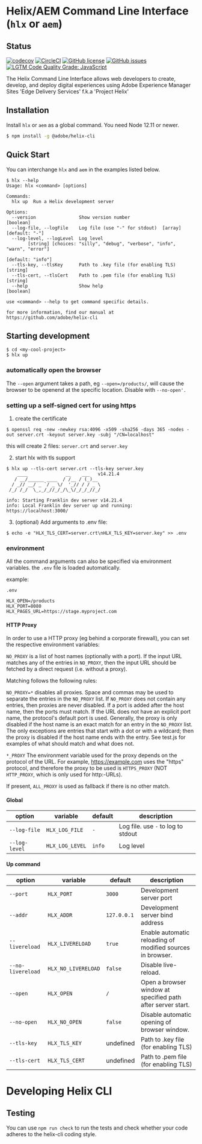 # Helix/AEM Command Line Interface (`hlx` or `aem`)

## Status

[![codecov](https://img.shields.io/codecov/c/github/adobe/helix-cli.svg)](https://codecov.io/gh/adobe/helix-cli)
[![CircleCI](https://img.shields.io/circleci/project/github/adobe/helix-cli/main.svg)](https://circleci.com/gh/adobe/helix-cli/tree/main)
[![GitHub license](https://img.shields.io/github/license/adobe/helix-cli.svg)](https://github.com/adobe/helix-cli/blob/master/LICENSE.txt)
[![GitHub issues](https://img.shields.io/github/issues/adobe/helix-cli.svg)](https://github.com/adobe/helix-cli/issues)
[![LGTM Code Quality Grade: JavaScript](https://img.shields.io/lgtm/grade/javascript/g/adobe/helix-cli.svg?logo=lgtm&logoWidth=18)](https://lgtm.com/projects/g/adobe/helix-cli)

The Helix Command Line Interface allows web developers to create, develop, and deploy digital experiences using Adobe Experience Manager Sites 'Edge Delivery Services' f.k.a 'Project Helix'

## Installation

Install `hlx` or `aem` as a global command. You need Node 12.11 or newer.

```bash
$ npm install -g @adobe/helix-cli
```

## Quick Start
You can interchange `hlx` and `aem` in the examples listed below.

```
$ hlx --help
Usage: hlx <command> [options]

Commands:
  hlx up  Run a Helix development server

Options:
  --version                Show version number                         [boolean]
  --log-file, --logFile    Log file (use "-" for stdout)  [array] [default: "-"]
  --log-level, --logLevel  Log level
        [string] [choices: "silly", "debug", "verbose", "info", "warn", "error"]
                                                               [default: "info"]
  --tls-key, --tlsKey      Path to .key file (for enabling TLS)        [string]
  --tls-cert, --tlsCert    Path to .pem file (for enabling TLS)        [string]
  --help                   Show help                                   [boolean]

use <command> --help to get command specific details.

for more information, find our manual at https://github.com/adobe/helix-cli
```

## Starting development

```
$ cd <my-cool-project>
$ hlx up
```

### automatically open the browser

The `--open` argument takes a path, eg `--open=/products/`, will cause the browser to be openend
at the specific location. Disable with `--no-open'.`

### setting up a self-signed cert for using https

1. create the certificate


```
$ openssl req -new -newkey rsa:4096 -x509 -sha256 -days 365 -nodes -out server.crt -keyout server.key -subj "/CN=localhost"
```

this will create 2 files: `server.crt` and `server.key`

2. start hlx with tls support

```
$ hlx up --tls-cert server.crt --tls-key server.key
    ____              __    ___   v14.21.4
   / __/______ ____  / /__ / (_)__
  / _// __/ _ `/ _ \/  '_// / / _ \
 /_/ /_/  \_,_/_//_/_/\_\/_/_/_//_/

info: Starting Franklin dev server v14.21.4
info: Local Franklin dev server up and running: https://localhost:3000/
```

3. (optional) Add arguments to .env file:

```
$ echo -e "HLX_TLS_CERT=server.crt\nHLX_TLS_KEY=server.key" >> .env
```

### environment

All the command arguments can also be specified via environment variables. the `.env` file is
loaded automatically.

example:

`.env`
```dotenv
HLX_OPEN=/products
HLX_PORT=8080
HLX_PAGES_URL=https://stage.myproject.com
```

#### HTTP Proxy

In order to use a HTTP proxy (eg behind a corporate firewall), you can set the respective environment variables:

`NO_PROXY` is a list of host names (optionally with a port). If the input URL matches any of the entries in `NO_PROXY`, then the input URL should be fetched by a direct request (i.e. without a proxy).

Matching follows the following rules:

`NO_PROXY=*` disables all proxies.
Space and commas may be used to separate the entries in the `NO_PROXY` list.
If `NO_PROXY` does not contain any entries, then proxies are never disabled.
If a port is added after the host name, then the ports must match. If the URL does not have an explicit port name, the protocol's default port is used.
Generally, the proxy is only disabled if the host name is an exact match for an entry in the `NO_PROXY` list. The only exceptions are entries that start with a dot or with a wildcard; then the proxy is disabled if the host name ends with the entry.
See test.js for examples of what should match and what does not.

`*_PROXY`
The environment variable used for the proxy depends on the protocol of the URL. For example, https://example.com uses the "https" protocol, and therefore the proxy to be used is `HTTPS_PROXY` (NOT `HTTP_PROXY`, which is only used for http:-URLs).

If present, `ALL_PROXY` is used as fallback if there is no other match.

#### Global

| option | variable | default | description |
|--------|----------|---------|-------------|
| `--log-file` | `HLX_LOG_FILE` | `-` | Log file. use `-` to log to stdout |
| `--log-level` | `HLX_LOG_LEVEL` | `info` | Log level |

#### Up command

| option            | variable            | default     | description                                                 |
|-------------------|---------------------|-------------|-------------------------------------------------------------|
| `--port`          | `HLX_PORT`          | `3000`      | Development server port                                     |
| `--addr`          | `HLX_ADDR`          | `127.0.0.1` | Development server bind address                             |
| `--livereload`    | `HLX_LIVERELOAD`    | `true`      | Enable automatic reloading of modified sources in browser.  |
| `--no-livereload` | `HLX_NO_LIVERELOAD` | `false`     | Disable live-reload.                                        |
| `--open`          | `HLX_OPEN`          | `/`         | Open a browser window at specified path after server start. |
| `--no-open`       | `HLX_NO_OPEN`       | `false`     | Disable automatic opening of browser window.                |
| `--tls-key`       | `HLX_TLS_KEY`       | undefined   | Path to .key file (for enabling TLS)                        |
| `--tls-cert`      | `HLX_TLS_CERT`      | undefined   | Path to .pem file (for enabling TLS)                        |

# Developing Helix CLI

## Testing

You can use `npm run check` to run the tests and check whether your code adheres
to the helix-cli coding style.
